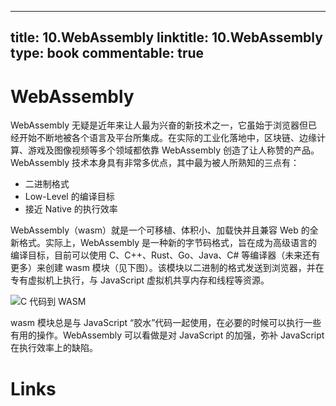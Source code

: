 
---
title: 10.WebAssembly
linktitle: 10.WebAssembly
type: book
commentable: true
---

# WebAssembly

WebAssembly 无疑是近年来让人最为兴奋的新技术之一，它虽始于浏览器但已经开始不断地被各个语言及平台所集成。在实际的工业化落地中，区块链、边缘计算、游戏及图像视频等多个领域都依靠 WebAssembly 创造了让人称赞的产品。WebAssembly 技术本身具有非常多优点，其中最为被人所熟知的三点有：

- 二进制格式
- Low-Level 的编译目标
- 接近 Native 的执行效率

WebAssembly（wasm）就是一个可移植、体积小、加载快并且兼容 Web 的全新格式。实际上，WebAssembly 是一种新的字节码格式，旨在成为高级语言的编译目标，目前可以使用 C、C++、Rust、Go、Java、C# 等编译器（未来还有更多）来创建 wasm 模块（见下图）。该模块以二进制的格式发送到浏览器，并在专有虚拟机上执行，与 JavaScript 虚拟机共享内存和线程等资源。

![C 代码到 WASM](https://s3.ax1x.com/2020/11/21/D3eVsI.png)

wasm 模块总是与 JavaScript “胶水”代码一起使用，在必要的时候可以执行一些有用的操作。WebAssembly 可以看做是对 JavaScript 的加强，弥补 JavaScript 在执行效率上的缺陷。

# Links

    